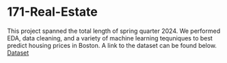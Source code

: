 # 171-Real-Estate
This project spanned the total length of spring quarter 2024.
We performed EDA, data cleaning, and a variety of machine learning tequniques to best predict housing prices in Boston.
A link to the dataset can be found below.
[Dataset](https://www.kaggle.com/datasets/arslanali4343/real-estate-dataset)
